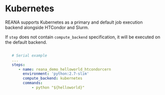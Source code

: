# Kubernetes

REANA supports Kubernetes as a primary and default job execution backend alongside
HTCondor and Slurm.

If `step` does not contain `compute_backend` specification, it will be executed
on the default backend.


```yaml hl_lines="6"

   # Serial example
   ...
   steps:
      - name: reana_demo_helloworld_htcondorcern
        environment: 'python:2.7-slim'
        compute_backend: kubernetes
        commands:
            - python "${helloworld}"
```
